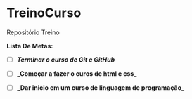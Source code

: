 # TreinoCurso
Repositório Treino

**Lista De Metas:**

- [ ] **_Terminar o curso de Git e GitHub_** 

- [ ] **_Começar a fazer o curos de html e css**_

- [ ] **_Dar inicio em um curso de linguagem de programação**_
